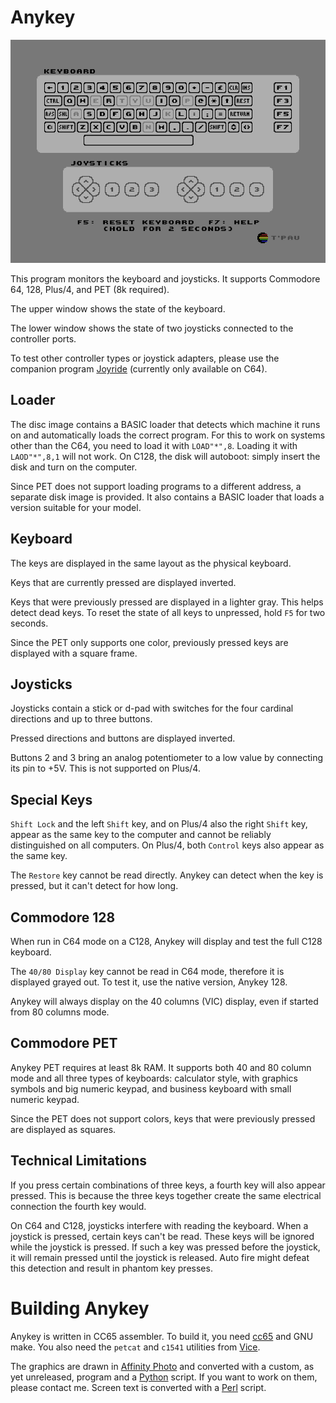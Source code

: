 # Anykey

![Screenshot](screenshot.png)

This program monitors the keyboard and joysticks. It supports Commodore 64, 128, Plus/4, and PET (8k required).

The upper window shows the state of the keyboard.

The lower window shows the state of two joysticks connected to the controller ports.

To test other controller types or joystick adapters, please use the companion program [Joyride](https://github.com/T-Pau/Joyride) (currently only available on C64).


## Loader

The disc image contains a BASIC loader that detects which machine it runs on and automatically loads the correct program. For this to work on systems other than the C64, you need to load it with `LOAD"*",8`. Loading it with `LAOD"*",8,1` will not work. On C128, the disk will autoboot: simply insert the disk and turn on the computer.

Since PET does not support loading programs to a different address, a separate disk image is provided. It also contains a BASIC loader that loads a version suitable for your model. 

## Keyboard

The keys are displayed in the same layout as the physical keyboard.

Keys that are currently pressed are displayed inverted.

Keys that were previously pressed are displayed in a lighter gray. This helps detect dead keys. To reset the state of all keys to unpressed, hold `F5` for two seconds.

Since the PET only supports one color, previously pressed keys are displayed with a square frame.


## Joysticks

Joysticks contain a stick or d-pad with switches for the four cardinal directions and up to three buttons.

Pressed directions and buttons are displayed inverted.

Buttons 2 and 3 bring an analog potentiometer to a low value by connecting its pin to +5V. This is not supported on Plus/4.
	

## Special Keys

`Shift Lock` and the left `Shift` key, and on Plus/4 also the right `Shift` key, appear as the same key to the computer and cannot be reliably distinguished on all computers. On Plus/4, both `Control` keys also appear as the same key.
	
The `Restore` key cannot be read directly. Anykey can detect when the key is pressed, but it can't detect for how long.


## Commodore 128

When run in C64 mode on a C128, Anykey will display and test the full C128 keyboard.

The `40/80 Display` key cannot be read in C64 mode, therefore it is displayed grayed out. To test it, use the native version, Anykey 128.


Anykey will always display on the 40 columns (VIC) display, even if started from 80 columns mode.


## Commodore PET

Anykey PET requires at least 8k RAM. It supports both 40 and 80 column mode and all three types of keyboards: calculator style, with graphics symbols and big numeric keypad, and business keyboard with small numeric keypad.  

Since the PET does not support colors, keys that were previously pressed are displayed as squares.


## Technical Limitations

If you press certain combinations of three keys, a fourth key will also appear pressed. This is because the three keys together create the same electrical connection the fourth key would.                            

On C64 and C128, joysticks interfere with reading the keyboard. When a joystick is pressed, certain keys can't be read. These keys will be ignored while the joystick is pressed. If such a key was pressed before the joystick, it will remain pressed until the joystick is released. Auto fire might defeat this detection and result in phantom key presses.                              


# Building Anykey

Anykey is written in CC65 assembler. To build it, you need [cc65](https://cc65.github.io) and GNU make. You also need the `petcat` and `c1541` utilities from [Vice](http://vice-emu.sourceforge.net).

The graphics are drawn in [Affinity Photo](https://affinity.serif.com/en-gb/photo/) and converted with a custom, as yet unreleased, program and a [Python](https://www.python.org/) script. If you want to work on them, please contact me.  Screen text is converted with a [Perl](https://perl.org/) script.
